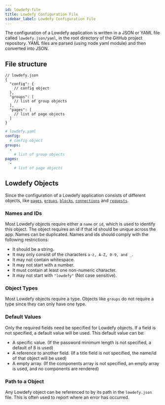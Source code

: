 ```yaml
---
id: lowdefy-file
title: Lowdefy Configuration File
sidebar_label: Lowdefy Configuration File
---
```


The configuration of a Lowdefy application is written in a JSON or YAML file called `lowdefy.json/yaml`, in the root directory of the GitHub project repository. YAML files are parsed (using node yaml module) and then converted into JSON.

## File structure
<!--DOCUSAURUS_CODE_TABS-->
<!--JSON-->
```json5
// lowdefy.json
{
  "config": {
    // config object
  },
  "groups": [
    // list of group objects
  ],
  "pages": [
    // list of page objects
  ]
}
```
<!--YAML-->
```yaml
# lowdefy.yaml
config:
  # config object
groups:
  -
    # list of group objects
pages:
  -
    # list of page objects
```
<!--END_DOCUSAURUS_CODE_TABS-->

## Lowdefy Objects

Since the configuration of a Lowdefy application consists of different objects, like [`pages`](concepts/pages.md), [`groups`](concepts/groups.md), [`blocks`](concepts/blocks.md), [`connections`](concepts/connections.md#connections) and [`requests`](concepts/connections.md#requests).

### Names and IDs

Most Lowdefy objects require either a `name` or `id`, which is used to identify this object. The object requires an id if that id should be unique across the app. Names can be duplicated. Names and ids should comply with the following restrictions:

- It should be a string.
- It may only consist of the characters `a-z, A-Z, 0-9, and _`.
- It may not contain whitespace.
- It may not start with a number.
- It must contain at least one non-numeric character.
- It may not start with `"lowdefy"` (Not case sensitive).

### Object Types

Most Lowdefy objects require a type. Objects like `groups` do not require a type since they can only have one type.

### Default Values

Only the required fields need be specified for Lowdefy objects. If a field is not specified, a default value will be used. This default value can be:
 - A specific value. (If the password minimum length is not specified, a default of 8 is used)
 - A reference to another field. (If a title field is not specified, the name/id of that object will be used)
 - A empty array. (If the components array is not specified, an empty array is used, and no components are rendered)

### Path to a Object

Any Lowdefy object can be referenced to by its path in the `lowdefy.json` file. This is often used to report where an error has occurred. 





